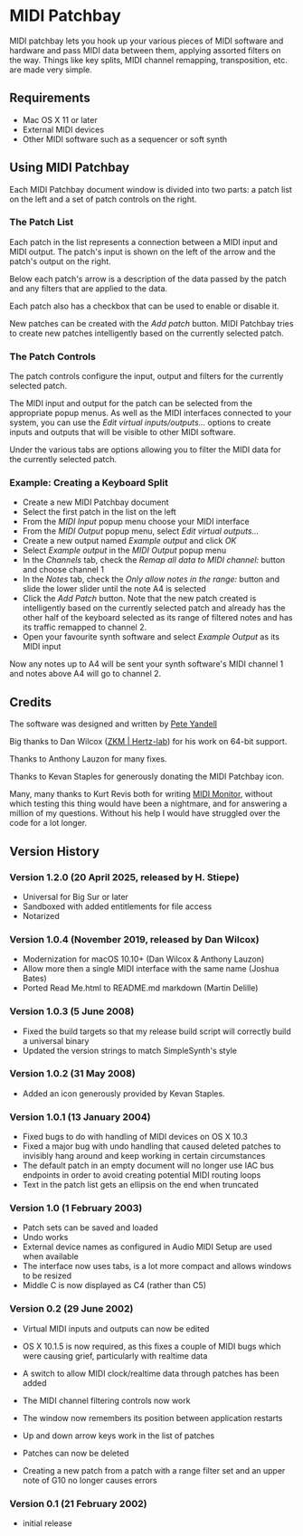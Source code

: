 # MIDI Patchbay

MIDI patchbay lets you hook up your various pieces of MIDI software and hardware and pass MIDI data between them, applying assorted filters on the way. Things like key splits, MIDI channel remapping, transposition, etc. are made very simple.


## Requirements

* Mac OS X 11 or later
* External MIDI devices
* Other MIDI software such as a sequencer or soft synth


## Using MIDI Patchbay

Each MIDI Patchbay document window is divided into two parts: a patch list on the left and a set of patch controls on the right.

### The Patch List

Each patch in the list represents a connection between a MIDI input and MIDI output.  The patch's input is shown on the left of the arrow and the patch's output on the right.

Below each patch's arrow is a description of the data passed by the patch and any filters that are applied to the data.

Each patch also has a checkbox that can be used to enable or disable it.

New patches can be created with the *Add patch* button. MIDI Patchbay tries to create new patches intelligently based on the currently selected patch.

### The Patch Controls

The patch controls configure the input, output and filters for the currently selected patch.

The MIDI input and output for the patch can be selected from the appropriate popup menus.  As well as the MIDI interfaces connected to your system, you can use the *Edit virtual inputs/outputs...* options to create inputs and outputs that will be visible to other MIDI software.

Under the various tabs are options allowing you to filter the MIDI data for the currently selected patch.

### Example: Creating a Keyboard Split

* Create a new MIDI Patchbay document
* Select the first patch in the list on the left
* From the *MIDI Input* popup menu choose your MIDI interface
* From the *MIDI Output* popup menu, select *Edit virtual outputs...*
* Create a new output named *Example output* and click *OK*
* Select *Example output* in the *MIDI Output* popup menu
* In the *Channels* tab, check the *Remap all data to MIDI channel:* button and choose channel 1
* In the *Notes* tab, check the *Only allow notes in the range:* button and slide the lower slider until the note A4 is selected
* Click the *Add Patch* button.  Note that the new patch created is intelligently based on the currently selected patch and already has the other half of the keyboard selected as its range of filtered notes and has its traffic remapped to channel 2.
* Open your favourite synth software and select *Example Output* as its MIDI input

Now any notes up to A4 will be sent your synth software's MIDI channel 1 and notes above A4 will go to channel 2.


## Credits

The software was designed and written by [Pete Yandell](https://notahat.com/)

Big thanks to Dan Wilcox ([ZKM | Hertz-lab](https://zkm.de/en/about-the-zkm/organisation/hertz-lab)) for his work on 64-bit support.

Thanks to Anthony Lauzon for many fixes.

Thanks to Kevan Staples for generously donating the MIDI Patchbay icon.

Many, many thanks to Kurt Revis both for writing [MIDI Monitor](http://www.snoize.com/MIDIMonitor), without which testing this thing would have been a nightmare, and for answering a million of my questions. Without his help I would have struggled over the code for a lot longer.


## Version History

### Version 1.2.0 (20 April 2025, released by H. Stiepe)

* Universal for Big Sur or later
* Sandboxed with added entitlements for file access
* Notarized

### Version 1.0.4 (November 2019, released by Dan Wilcox)

* Modernization for macOS 10.10+ (Dan Wilcox & Anthony Lauzon)
* Allow more then a single MIDI interface with the same name (Joshua Bates)
* Ported Read Me.html to README.md markdown (Martin Delille)

### Version 1.0.3 (5 June 2008)

* Fixed the build targets so that my release build script will correctly build a universal binary
* Updated the version strings to match SimpleSynth's style

### Version 1.0.2 (31 May 2008)

* Added an icon generously provided by Kevan Staples.

### Version 1.0.1 (13 January 2004)

* Fixed bugs to do with handling of MIDI devices on OS X 10.3
* Fixed a major bug with undo handling that caused deleted patches to invisibly hang around and keep working in certain circumstances
* The default patch in an empty document will no longer use IAC bus endpoints in order to avoid creating potential MIDI routing loops
* Text in the patch list gets an ellipsis on the end when truncated

### Version 1.0 (1 February 2003)

* Patch sets can be saved and loaded
* Undo works
* External device names as configured in Audio MIDI Setup are used when available
* The interface now uses tabs, is a lot more compact and allows windows to be resized
* Middle C is now displayed as C4 (rather than C5)

### Version 0.2 (29 June 2002)

* Virtual MIDI inputs and outputs can now be edited
* OS X 10.1.5 is now required, as this fixes a couple of MIDI bugs which were causing grief, particularly with realtime data

* A switch to allow MIDI clock/realtime data through patches has been added
* The MIDI channel filtering controls now work
* The window now remembers its position between application restarts
* Up and down arrow keys work in the list of patches
* Patches can now be deleted
* Creating a new patch from a patch with a range filter set and an upper note of G10 no longer causes errors

### Version 0.1 (21 February 2002)

* initial release

